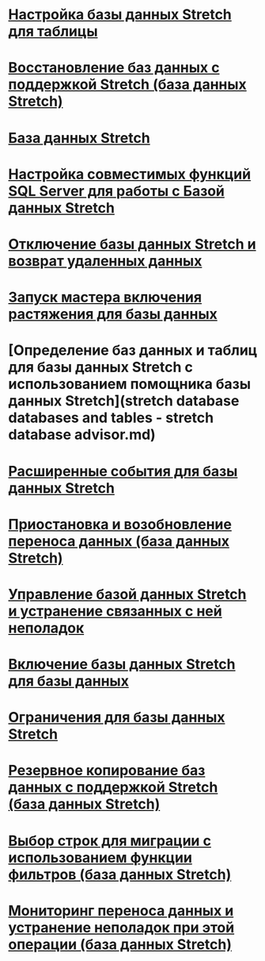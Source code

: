 # [Настройка базы данных Stretch для таблицы](enable-stretch-database-for-a-table.md)
# [Восстановление баз данных с поддержкой Stretch (база данных Stretch)](restore-stretch-enabled-databases-stretch-database.md)
# [База данных Stretch](stretch-database.md)
# [Настройка совместимых функций SQL Server для работы с Базой данных Stretch](configure-compatible-sql-server-features-with-stretch-database.md)
# [Отключение базы данных Stretch и возврат удаленных данных](disable-stretch-database-and-bring-back-remote-data.md)
# [Запуск мастера включения растяжения для базы данных](get-started-by-running-the-enable-database-for-stretch-wizard.md)
# [Определение баз данных и таблиц для базы данных Stretch с использованием помощника базы данных Stretch](stretch database databases and tables - stretch database advisor.md)
# [Расширенные события для базы данных Stretch](extended-events-for-stretch-database.md)
# [Приостановка и возобновление переноса данных (база данных Stretch)](pause-and-resume-data-migration-stretch-database.md)
# [Управление базой данных Stretch и устранение связанных с ней неполадок](manage-and-troubleshoot-stretch-database.md)
# [Включение базы данных Stretch для базы данных](enable-stretch-database-for-a-database.md)
# [Ограничения для базы данных Stretch](limitations-for-stretch-database.md)
# [Резервное копирование баз данных с поддержкой Stretch (база данных Stretch)](backup-stretch-enabled-databases-stretch-database.md)
# [Выбор строк для миграции с использованием функции фильтров (база данных Stretch)](select-rows-to-migrate-by-using-a-filter-function-stretch-database.md)
# [Мониторинг переноса данных и устранение неполадок при этой операции (база данных Stretch)](monitor-and-troubleshoot-data-migration-stretch-database.md)
